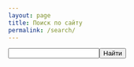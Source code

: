 ```yaml
---
layout: page
title: Поиск по сайту
permalink: /search/
---
```


<div>
<div class="ya-site-form ya-site-form_inited_no" onclick="return {'action':'https://wcoder.github.io/search/','arrow':true,'bg':'#ffcc00','fontsize':12,'fg':'#000000','language':'ru','logo':'rb','publicname':'Поиск по ТехноБлогу','suggest':true,'target':'_self','tld':'ru','type':2,'usebigdictionary':true,'searchid':2246792,'input_fg':'#000000','input_bg':'#ffffff','input_fontStyle':'normal','input_fontWeight':'normal','input_placeholder':null,'input_placeholderColor':'#000000','input_borderColor':'#7f9db9'}"><form action="https://yandex.ru/search/site/" method="get" target="_self"><input type="hidden" name="searchid" value="2246792"/><input type="hidden" name="l10n" value="ru"/><input type="hidden" name="reqenc" value="utf-8"/><input type="search" name="text" value=""/><input type="submit" value="Найти"/></form></div>
</div>

<div id="ya-site-results" onclick="return {'tld': 'ru','language': 'ru','encoding': 'utf-8','htmlcss': '1.x','updatehash': true}"></div>


<!-- for search input -->
<style>.ya-page_js_yes .ya-site-form_inited_no { display: none; }</style>
<script>(function(w,d,c){var s=d.createElement('script'),h=d.getElementsByTagName('script')[0],e=d.documentElement;if((' '+e.className+' ').indexOf(' ya-page_js_yes ')===-1){e.className+=' ya-page_js_yes';}s.type='text/javascript';s.async=true;s.charset='utf-8';s.src=(d.location.protocol==='https:'?'https:':'http:')+'//site.yandex.net/v2.0/js/all.js';h.parentNode.insertBefore(s,h);(w[c]||(w[c]=[])).push(function(){Ya.Site.Form.init()})})(window,document,'yandex_site_callbacks');</script>
<style>
#ya-site-form0 .ya-site-form__form * {
    font-size: 18px !important;
}
</style>
<!-- ./for search input -->

<!-- for search results -->
<script>(function(w,d,c){var s=d.createElement('script'),h=d.getElementsByTagName('script')[0];s.type='text/javascript';s.async=true;s.charset='utf-8';s.src=(d.location.protocol==='https:'?'https:':'http:')+'//site.yandex.net/v2.0/js/all.js';h.parentNode.insertBefore(s,h);(w[c]||(w[c]=[])).push(function(){Ya.Site.Results.init();})})(window,document,'yandex_site_callbacks');</script>
<style>
#ya-site-form0 .ya-site-form__form * {
    font-size: 18px !important;
}

#ya-site-results
{
    color: #000000;
    background: #FFFFFF;
}

#ya-site-results .b-pager__current,
#ya-site-results .b-serp-item__number
{
    color: #000000 !important;
}

#ya-site-results
{
    font-family: Arial !important;
}

#ya-site-results :visited,
#ya-site-results .b-pager :visited,
#ya-site-results .b-foot__link:visited,
#ya-site-results .b-copyright__link:visited
{
    color: #800080;
}

#ya-site-results a:link,
#ya-site-results a:active,
#ya-site-results .b-pseudo-link,
#ya-site-results .b-head-tabs__link,
#ya-site-results .b-head-tabs__link:link,
#ya-site-results .b-head-tabs__link:visited,
#ya-site-results .b-dropdown__list .b-pseudo-link,
#ya-site-results .b-dropdowna__switcher .b-pseudo-link,
.b-popupa .b-popupa__content .b-menu__item,
#ya-site-results .b-foot__link:link,
#ya-site-results .b-copyright__link:link,
#ya-site-results .b-serp-item__mime,
#ya-site-results .b-pager :link
{
    color: #0033FF;
}

#ya-site-results :link:hover,
#ya-site-results :visited:hover,
#ya-site-results .b-pseudo-link:hover
{
    color: #FF0000 !important;
}

#ya-site-results .l-page,
#ya-site-results .b-bottom-wizard
{
    font-size: 13px;
}

#ya-site-results .b-pager
{
    font-size: 1.25em;
}

#ya-site-results .b-serp-item__text,
#ya-site-results .ad
{
    font-style: normal;
    font-weight: normal;
}

#ya-site-results .b-serp-item__title-link,
#ya-site-results .ad .ad-link
{
    font-style: normal;
    font-weight: normal;
}

#ya-site-results .ad .ad-link a
{
    font-weight: bold;
}

#ya-site-results .b-serp-item__title,
#ya-site-results .ad .ad-link
{
    font-size: 16px;
}

#ya-site-results .b-serp-item__title-link:link,
#ya-site-results .b-serp-item__title-link
{
    font-size: 1em;
}

#ya-site-results .b-serp-item__number
{
    font-size: 13px;
}

#ya-site-results .ad .ad-link a
{
    font-size: 0.88em;
}

#ya-site-results .b-serp-url,
#ya-site-results .b-direct .url,
#ya-site-results .b-direct .url a:link,
#ya-site-results .b-direct .url a:visited
{
    font-size: 13px;
    font-style: normal;
    font-weight: normal;
    color: #329932;
}

#ya-site-results .b-serp-item__links-link
{
    font-size: 13px;
    font-style: normal;
    font-weight: normal;
    color: #000000 !important;
}

#ya-site-results .b-pager__inactive,
#ya-site-results .b-serp-item__from,
#ya-site-results .b-direct__head-link,
#ya-site-results .b-image__title,
#ya-site-results .b-video__title
{
    color: #000000 !important;
}

#ya-site-results .b-pager__current,
#ya-site-results .b-pager__select
{
    background: #E0E0E0;
}

#ya-site-results .b-foot,
#ya-site-results .b-line
{
    border-top-color: #E0E0E0;
}

#ya-site-results .b-dropdown__popup .b-dropdown__list,
.b-popupa .b-popupa__content
{
    background-color: #FFFFFF;
}

.b-popupa .b-popupa__tail
{
    border-color: #E0E0E0 transparent;
}

.b-popupa .b-popupa__tail-i
{
    border-color: #FFFFFF transparent;
}

.b-popupa_direction_left.b-popupa_theme_ffffff .b-popupa__tail-i,
.b-popupa_direction_right.b-popupa_theme_ffffff .b-popupa__tail-i
{
    border-color: transparent #FFFFFF;
}

#ya-site-results .b-dropdowna__popup .b-menu_preset_vmenu .b-menu__separator
{
    border-color: #E0E0E0;
}

.b-specification-list,
.b-specification-list .b-pseudo-link,
.b-specification-item__content label,
.b-specification-item__content .b-link,
.b-specification-list .b-specification-list__reset .b-link
{
    color: #000000 !important;
    font-family: Arial;
    font-size: 13px;
    font-style: normal;
    font-weight: normal;
}

.b-specification-item__content .b-calendar__title
{
    font-family: Arial;
    color: #000000;
    font-size: 13px;
    font-style: normal;
    font-weight: normal;
}

.b-specification-item__content .b-calendar-month__day_now_yes
{
    color: #E0E0E0;
}

.b-specification-item__content .b-calendar .b-pseudo-link
{
    color: #000000;
}

.b-specification-item__content
{
    font-family: Arial !important;
    font-size: 13px;
}

.b-specification-item__content :visited
{
    color: #800080;
}

.b-specification-item__content .b-pseudo-link:hover,
.b-specification-item__content :visited:hover
{
    color: #FF0000 !important;
}

#ya-site-results .b-popupa .b-popupa__tail-i
{
    background: #FFFFFF;
    border-color: #E0E0E0 !important;
}
</style>
<!-- ./for search results -->
